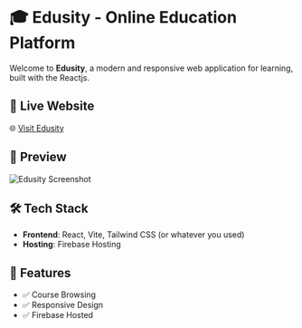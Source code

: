 # 🎓 Edusity - Online Education Platform

Welcome to **Edusity**, a modern and responsive web application for learning, built with the Reactjs.

## 🚀 Live Website

🌐 [Visit Edusity](https://edusity-978cc.web.app/)

## 📸 Preview

![Edusity Screenshot](screenshot.png) <!-- Add a screenshot image if available -->

## 🛠️ Tech Stack

- **Frontend**: React, Vite, Tailwind CSS (or whatever you used)
- **Hosting**: Firebase Hosting

## 📂 Features

- ✅ Course Browsing
- ✅ Responsive Design
- ✅ Firebase Hosted


